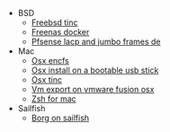   - BSD
    - [Freebsd tinc](/BSD/Freebsd-tinc.md)
    - [Freenas docker](/BSD/Freenas-docker.md)
    - [Pfsense lacp and jumbo frames de](/BSD/Pfsense-lacp-and-jumbo-frames-de.md)
  - Mac
    - [Osx encfs](/Mac/Osx-encfs.md)
    - [Osx install on a bootable usb stick](/Mac/Osx-install-on-a-bootable-usb-stick.md)
    - [Osx tinc](/Mac/Osx-tinc.md)
    - [Vm export on vmware fusion osx](/Mac/Vm-export-on-vmware-fusion-osx.md)
    - [Zsh for mac](/Mac/Zsh-for-mac.md)
  - Sailfish
    - [Borg on sailfish](/Sailfish/Borg-on-sailfish.md)